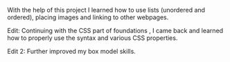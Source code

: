 With the help of this project I learned how to use lists (unordered and ordered), placing images and linking to other webpages.

Edit: Continuing with the CSS part of foundations , I came back and learned how to properly use the syntax and various CSS properties.

Edit 2: Further improved my box model skills.